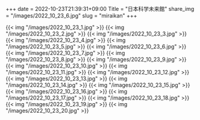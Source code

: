 +++
date  = 2022-10-23T21:39:31+09:00
Title = "日本科学未来館"
share_img = "/images/2022_10_23_6.jpg"
slug = "miraikan"
+++

{{< img "/images/2022_10_23_1.jpg" >}}
{{< img "/images/2022_10_23_2.jpg" >}}
{{< img "/images/2022_10_23_3.jpg" >}}
{{< img "/images/2022_10_23_4.jpg" >}}
{{< img "/images/2022_10_23_5.jpg" >}}
{{< img "/images/2022_10_23_6.jpg" >}}
{{< img "/images/2022_10_23_7.jpg" >}}
{{< img "/images/2022_10_23_8.jpg" >}}
{{< img "/images/2022_10_23_9.jpg" >}}
{{< img "/images/2022_10_23_10.jpg" >}}
{{< img "/images/2022_10_23_11.jpg" >}}
{{< img "/images/2022_10_23_12.jpg" >}}
{{< img "/images/2022_10_23_13.jpg" >}}
{{< img "/images/2022_10_23_14.jpg" >}}
{{< img "/images/2022_10_23_15.jpg" >}}
{{< img "/images/2022_10_23_16.jpg" >}}
{{< img "/images/2022_10_23_17.jpg" >}}
{{< img "/images/2022_10_23_18.jpg" >}}
{{< img "/images/2022_10_23_19.jpg" >}}
{{< img "/images/2022_10_23_20.jpg" >}}